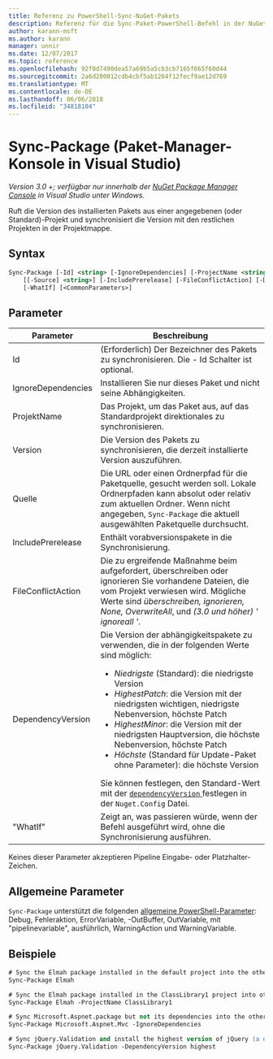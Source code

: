 ```yaml
---
title: Referenz zu PowerShell-Sync-NuGet-Pakets
description: Referenz für die Sync-Paket-PowerShell-Befehl in der NuGet-Paket-Manager-Konsole in Visual Studio.
author: karann-msft
ms.author: karann
manager: unnir
ms.date: 12/07/2017
ms.topic: reference
ms.openlocfilehash: 92f0d7490dea57a69b5a5cb3cb7165f665f60d44
ms.sourcegitcommit: 2a6d200012cdb4cbf5ab1264f12fecf9ae12d769
ms.translationtype: MT
ms.contentlocale: de-DE
ms.lasthandoff: 06/06/2018
ms.locfileid: "34818104"
---
```

# <a name="sync-package-package-manager-console-in-visual-studio"></a>Sync-Package (Paket-Manager-Konsole in Visual Studio)

*Version 3.0 +; verfügbar nur innerhalb der [NuGet Package Manager Console](package-manager-console.md) in Visual Studio unter Windows.*

Ruft die Version des installierten Pakets aus einer angegebenen (oder Standard)-Projekt und synchronisiert die Version mit den restlichen Projekten in der Projektmappe.

## <a name="syntax"></a>Syntax

```ps
Sync-Package [-Id] <string> [-IgnoreDependencies] [-ProjectName <string>] [[-Version] <string>]
    [[-Source] <string>] [-IncludePrerelease] [-FileConflictAction] [-DependencyVersion]
    [-WhatIf] [<CommonParameters>]
```

## <a name="parameters"></a>Parameter

| Parameter | Beschreibung |
| --- | --- |
| Id | (Erforderlich) Der Bezeichner des Pakets zu synchronisieren. Die - Id Schalter ist optional. |
| IgnoreDependencies | Installieren Sie nur dieses Paket und nicht seine Abhängigkeiten. |
| ProjektName | Das Projekt, um das Paket aus, auf das Standardprojekt direktionales zu synchronisieren. |
| Version | Die Version des Pakets zu synchronisieren, die derzeit installierte Version auszuführen. |
| Quelle | Die URL oder einen Ordnerpfad für die Paketquelle, gesucht werden soll. Lokale Ordnerpfaden kann absolut oder relativ zum aktuellen Ordner. Wenn nicht angegeben, `Sync-Package` die aktuell ausgewählten Paketquelle durchsucht. |
| IncludePrerelease | Enthält vorabversionspakete in die Synchronisierung. |
| FileConflictAction | Die zu ergreifende Maßnahme beim aufgefordert, überschreiben oder ignorieren Sie vorhandene Dateien, die vom Projekt verwiesen wird. Mögliche Werte sind *überschreiben, ignorieren, None, OverwriteAll*, und *(3.0 und höher)* *' ignoreall '*. |
| DependencyVersion | Die Version der abhängigkeitspakete zu verwenden, die in der folgenden Werte sind möglich:<br/><ul><li>*Niedrigste* (Standard): die niedrigste Version</li><li>*HighestPatch*: die Version mit der niedrigsten wichtigen, niedrigste Nebenversion, höchste Patch</li><li>*HighestMinor*: die Version mit der niedrigsten Hauptversion, die höchste Nebenversion, höchste Patch</li><li>*Höchste* (Standard für Update-Paket ohne Parameter): die höchste Version</li></ul>Sie können festlegen, den Standard-Wert mit der [ `dependencyVersion` ](../reference/nuget-config-file.md#config-section) festlegen in der `Nuget.Config` Datei. |
| "WhatIf" | Zeigt an, was passieren würde, wenn der Befehl ausgeführt wird, ohne die Synchronisierung ausführen. |

Keines dieser Parameter akzeptieren Pipeline Eingabe- oder Platzhalter-Zeichen.

## <a name="common-parameters"></a>Allgemeine Parameter

`Sync-Package` unterstützt die folgenden [allgemeine PowerShell-Parameter](http://go.microsoft.com/fwlink/?LinkID=113216): Debug, Fehleraktion, ErrorVariable, -OutBuffer, OutVariable, mit "pipelinevariable", ausführlich, WarningAction und WarningVariable.

## <a name="examples"></a>Beispiele

```ps
# Sync the Elmah package installed in the default project into the other projects in the solution
Sync-Package Elmah

# Sync the Elmah package installed in the ClassLibrary1 project into other projects in the solution
Sync-Package Elmah -ProjectName ClassLibrary1

# Sync Microsoft.Aspnet.package but not its dependencies into the other projects in the solution
Sync-Package Microsoft.Aspnet.Mvc -IgnoreDependencies

# Sync jQuery.Validation and install the highest version of jQuery (a dependency) from the package source    
Sync-Package jQuery.Validation -DependencyVersion highest
```
